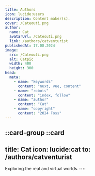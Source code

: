 ```yaml
---
title: Authors
icon: lucide:users
description: Content maker(s).
cover: /Cateouti.png
author:
  name: Cat
  avatarUrl: /Cateouti.png
  link: /authors/catventurist
publishedAt: 17.08.2024
image:
  src: /Cateouti.png
  alt: Catpic
  width: 400
  height: 300
head:
  meta:
    - name: "keywords"
      content: "nuxt, vue, content"
    - name: "robots"
      content: "index, follow"
    - name: "author"
      content: "Cat"
    - name: "copyright"
      content: "2024 Foss"
---
```


::card-group
  ::card
  ---
  title: Cat
  icon: lucide:cat
  to: /authors/catventurist
  ---
  Exploring the real and virtual worlds.
  ::
::

